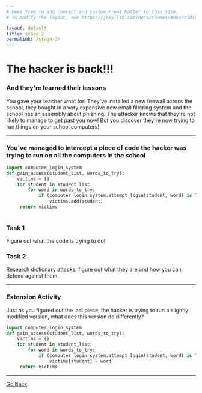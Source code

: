 ```yaml
---
# Feel free to add content and custom Front Matter to this file.
# To modify the layout, see https://jekyllrb.com/docs/themes/#overriding-theme-defaults

layout: default
title: stage-2
permalink: /stage-2/
---
```


# The hacker is back!!!
### And they're learned their lessons

You gave your teacher what for! They've installed a new firewall across the school, they bought in a very expensive new email filtering system and the school has an assembly about phishing. The attacker knows that they're not likely to manage to get past you now! But you discover they're now trying to run things on your school computers!

--- 

### You've managed to intercept a piece of code the hacker was trying to run on all the computers in the school

```python
import computer_login_system
def gain_access(student_list, words_to_try):
    victims = []
    for student in student_list:    
        for word in words_to_try:
            if (computer_login_system.attempt_login(student, word) is True):
                victims.add(student)
     return victims
    
```
### Task 1

Figure out what the code is trying to do!

### Task 2

Research dictionary attacks, figure out what they are and how you can defend against them. 

--- 

### Extension Activity

Just as you figured out the last piece, the hacker is trying to run a slightly modified version, what does this version do differently?

```python
import computer_login_system
def gain_access(student_list, words_to_try):
    victims = {}
    for student in student_list:    
        for word in words_to_try:
            if (computer_login_system.attempt_login(student, word) is True):
                victims[student] = word
     return victims
```

---

[Go Back](../../CITC/)